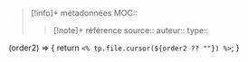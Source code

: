 > [!info]+ métadonnées
>MOC:: 
>>[!note]+ référence
>>source:: 
>>auteur:: 
>>type:: 

(order2) => {
      return `<% tp.file.cursor(${order2 ?? ""}) %>`;
    }